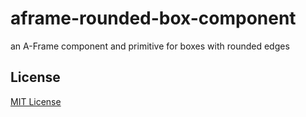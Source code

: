 # aframe-rounded-box-component #

an A-Frame component and primitive for boxes with rounded edges

## License ##

[MIT License](LICENSE.md)
